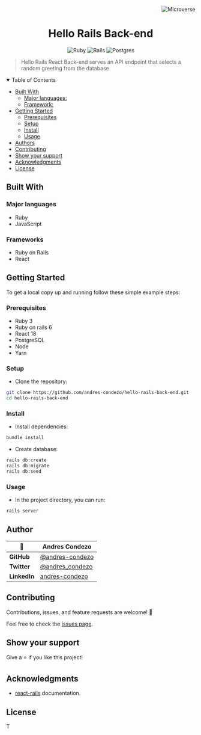 <!-- tags Variables -->
[Microverse]:https://img.shields.io/badge/Microverse-blueviolet 
[Ruby]:https://img.shields.io/badge/ruby-%23CC342D.svg?style=for-the-badge&logo=ruby&logoColor=white
[Rails]:https://img.shields.io/badge/rails-%23CC0000.svg?style=for-the-badge&logo=ruby-on-rails&logoColor=white
[Postgres]:https://img.shields.io/badge/postgres-%23316192.svg?style=for-the-badge&logo=postgresql&logoColor=white
<!-- tags Variables -->

<div align="right">

![Microverse]

</div>

<div align="center">

# Hello Rails Back-end 

![Ruby] ![Rails] ![Postgres] 

</div>

> Hello Rails React Back-end serves an API endpoint that selects a random greeting from the database.

<details open>
<summary>
Table of Contents
</summary>

* [Built With](#built-with)
  * [Major languages:](#major-languages)
  * [Framework:](#framework)
* [Getting Started](#getting-started)
  * [Prerequisites](#prerequisites)
  * [Setup](#setup)
  * [Install](#install)
  * [Usage](#usage)
* [Authors](#authors)
* [Contributing](#contributing)
* [Show your support](#show-your-support)
* [Acknowledgments](#acknowledgments)
* [License](#license)

</details>

## Built With

### Major languages

- Ruby
- JavaScript

### Frameworks

 - Ruby on Rails
 - React

## Getting Started

To get a local copy up and running follow these simple example steps:

### Prerequisites

- Ruby 3
- Ruby on rails 6
- React 18
- PostgreSQL
- Node
- Yarn


### Setup

- Clone the repository:

```bash
git clone https://github.com/andres-condezo/hello-rails-back-end.git
cd hello-rails-back-end
```

### Install

- Install dependencies:

```bash
bundle install
```
- Create database:

```bash
rails db:create
rails db:migrate
rails db:seed
```

### Usage

- In the project directory, you can run:

```bash
rails server
```

## Author

<!-- table Variables -->
[@andres-condezo]:https://github.com/andres-condezo
[@andres_condezo]:https://twitter.com/andres_condezo
[andres-condezo]:https://www.linkedin.com/in/andres-condezo/
<!-- table Variables -->

| 👤           | **Andres Condezo** |
|--------------|--------------------|
| **GitHub**   | [@andres-condezo]  |
| **Twitter**  | [@andres_condezo]  |
| **LinkedIn** | [andres-condezo]   |

## Contributing

Contributions, issues, and feature requests are welcome! 🤝

Feel free to check the [issues page](../../issues/).

## Show your support

Give a ⭐️ if you like this project!

## Acknowledgments

<!-- Acknowledgments Variables -->
[react-rails]:https://github.com/reactjs/react-rails
<!-- Acknowledgments Variables -->

- [react-rails] documentation.

## License

T
